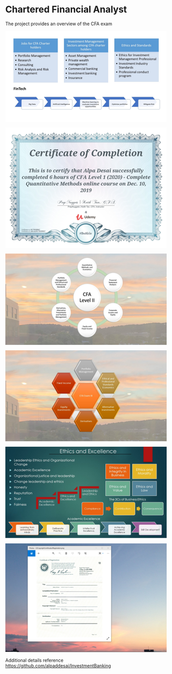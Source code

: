 # Chartered Financial Analyst  

The project provides an overview of the CFA exam 

![image](CFA.jpg)

![image](QuantitativeMethods.jpg)

![image](CFALevel_II_Exam.jpg)

![image](SlidesCFAExamIII.jpg)

![image](Ethics.jpg)

![image](USCopyrightCertificate.png)

Additional details reference https://github.com/alpaddesai/InvestmentBanking
